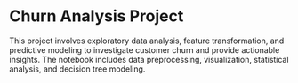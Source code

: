 # Churn Analysis Project

This project involves exploratory data analysis, feature transformation, and predictive modeling to investigate customer churn and provide actionable insights. The notebook includes data preprocessing, visualization, statistical analysis, and decision tree modeling.
